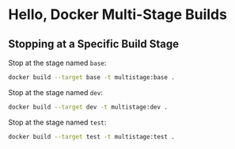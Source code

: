 # Hello, Docker Multi-Stage Builds

## Stopping at a Specific Build Stage

Stop at the stage named `base`:
```sh
docker build --target base -t multistage:base .
```

Stop at the stage named `dev`:
```sh
docker build --target dev -t multistage:dev .
```

Stop at the stage named `test`:
```sh
docker build --target test -t multistage:test .
```
